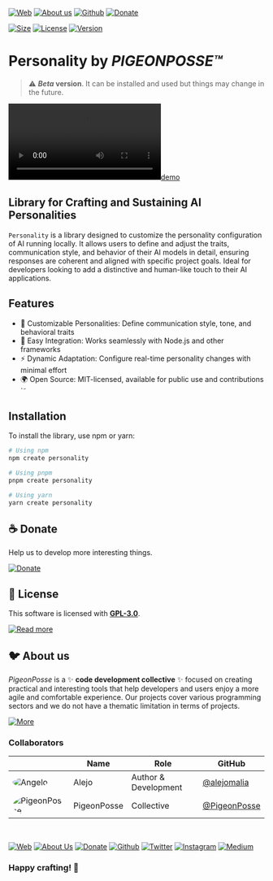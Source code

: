 [![Web](https://img.shields.io/badge/Web-grey?style=flat-square)](https://pigeonposse.com/) 
[![About us](https://img.shields.io/badge/About%20us-grey?style=flat-square)](https://pigeonposse.com/?popup=about) 
[![Github](https://img.shields.io/badge/Github-grey?style=flat-square)](https://github.com/pigeon-posse)
[![Donate](https://img.shields.io/badge/Donate-pink?style=flat-square)](https://pigeonposse.com/?popup=donate) 

[![Size](https://img.shields.io/bundlephobia/minzip/create-personality)](https://npmjs.com/package/create-personality)
[![License](https://img.shields.io/github/license/pigeonposse/personality?color=blue&label=License&style=flat-square)](https://npmjs.com/package/create-personality)
[![Version](https://img.shields.io/npm/v/create-personality?color=a1b858&label&style=flat-square)](https://npmjs.com/package/create-personality)

# Personality by _PIGEONPOSSE™_

> :warning: **_Beta_ version**. It can be installed and used but things may change in the future.

[![demo](docs/demo.mov)](https://npmjs.com/package/create-personality)

## Library for Crafting and Sustaining AI Personalities

`Personality` is a library designed to customize the personality configuration of AI running locally. It allows users to define and adjust the traits, communication style, and behavior of their AI models in detail, ensuring responses are coherent and aligned with specific project goals. Ideal for developers looking to add a distinctive and human-like touch to their AI applications.

## Features

- 🧩 Customizable Personalities: Define communication style, tone, and behavioral traits
- 🔧 Easy Integration: Works seamlessly with Node.js and other frameworks
- ⚡ Dynamic Adaptation: Configure real-time personality changes with minimal effort
- 🌍 Open Source: MIT-licensed, available for public use and contributions
`˜
## Installation

To install the library, use npm or yarn:

```bash
# Using npm
npm create personality

# Using pnpm
pnpm create personality

# Using yarn
yarn create personality
```

## ☕ Donate

Help us to develop more interesting things.

[![Donate](https://img.shields.io/badge/Donate-grey?style=for-the-badge)](https://pigeonposse.com/?popup=donate)

## 📜 License

This software is licensed with **[GPL-3.0](/LICENSE)**.

[![Read more](https://img.shields.io/badge/Read-more-grey?style=for-the-badge)](/LICENSE)

## 🐦 About us

*PigeonPosse* is a ✨ **code development collective** ✨ focused on creating practical and interesting tools that help developers and users enjoy a more agile and comfortable experience. Our projects cover various programming sectors and we do not have a thematic limitation in terms of projects.

[![More](https://img.shields.io/badge/Read-more-grey?style=for-the-badge)](https://github.com/pigeonposse)

### Collaborators

|                                                                                    | Name        | Role         | GitHub                                         |
| ---------------------------------------------------------------------------------- | ----------- | ------------ | ---------------------------------------------- |
| <img src="https://github.com/alejomalia.png?size=72" alt="Angelo" style="border-radius:100%"/> | Alejo |   Author & Development   | [@alejomalia](https://github.com/alejomalia) |
| <img src="https://github.com/PigeonPosse.png?size=72" alt="PigeonPosse" style="border-radius:100%"/> | PigeonPosse | Collective | [@PigeonPosse](https://github.com/PigeonPosse) |

<br>
<p align="center">

[![Web](https://img.shields.io/badge/Web-grey?style=for-the-badge&logoColor=white)](https://pigeonposse.com)
[![About Us](https://img.shields.io/badge/About%20Us-grey?style=for-the-badge&logoColor=white)](https://pigeonposse.com?popup=about)
[![Donate](https://img.shields.io/badge/Donate-pink?style=for-the-badge&logoColor=white)](https://pigeonposse.com/?popup=donate)
[![Github](https://img.shields.io/badge/Github-black?style=for-the-badge&logo=github&logoColor=white)](https://github.com/pigeonposse)
[![Twitter](https://img.shields.io/badge/Twitter-black?style=for-the-badge&logo=twitter&logoColor=white)](https://twitter.com/pigeonposse_)
[![Instagram](https://img.shields.io/badge/Instagram-black?style=for-the-badge&logo=instagram&logoColor=white)](https://www.instagram.com/pigeon.posse/)
[![Medium](https://img.shields.io/badge/Medium-black?style=for-the-badge&logo=medium&logoColor=white)](https://medium.com/@pigeonposse)

</p>

### Happy crafting! 🎨
